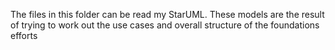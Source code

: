The files in this folder can be read my StarUML. These models are the result of trying to work out the use cases and overall structure of the foundations efforts
